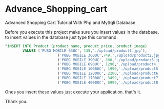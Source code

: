 # Advance_Shopping_cart

Advanced Shopping Cart Tutorial With Php and MySqli Database

Before you execute this project make sure you insert values in the database.
to insert values in the database just type this command.

```sql
"INSERT INTO Product (product_name, product_price, product_image)
        VALUES ('PUBG MOBILE 63UC', 135,'./upload/product1.jpg'),
                        ('PUBG MOBILE 360UC',749,'./upload/product2.jpg'),
                        ('PUBG MOBILE 390UC', 800,'./upload/product3.jpg'),
                        ('PUBG MOBILE 690UC', 1290,'./upload/product4.jpg'),
                        ('PUBG MOBILE 1000UC', 1990,'./upload/product5.jpg')
                        ('PUBG MOBILE 1200UC', 2200,'./upload/product6.jpg')
                        ('PUBG MOBILE 1700UC', 3499,'./upload/product7.jpg')
                        ('PUBG MOBILE 4000UC', 6999,'./upload/product8.jpg')";
```

Ones you insert these values just execute your application.
that's it.

Thank you.
